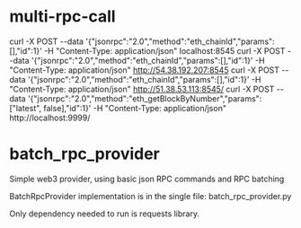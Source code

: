 # multi-rpc-call

curl -X POST --data '{"jsonrpc":"2.0","method":"eth_chainId","params":[],"id":1}' -H "Content-Type: application/json" localhost:8545
curl -X POST --data '{"jsonrpc":"2.0","method":"eth_chainId","params":[],"id":1}' -H "Content-Type: application/json" http://54.38.192.207:8545
curl -X POST --data '{"jsonrpc":"2.0","method":"eth_chainId","params":[],"id":1}' -H "Content-Type: application/json" http://51.38.53.113:8545/
curl -X POST --data '{"jsonrpc":"2.0","method":"eth_getBlockByNumber","params":["latest", false],"id":1}' -H "Content-Type: application/json" http://localhost:9999/

# batch_rpc_provider

Simple web3 provider, using basic json RPC commands and RPC batching

BatchRpcProvider implementation is in the single file: batch_rpc_provider.py

Only dependency needed to run is requests library.


